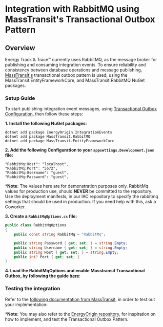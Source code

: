 # Integration with RabbitMQ using MassTransit's Transactional Outbox Pattern

## Overview

Energy Track & Trace™ currently uses RabbitMQ, as the message broker for publishing and consuming integration events.
To ensure reliability and consistency between database operations and message publishing,
[MassTransit's](https://masstransit.io/) transactional outbox pattern is used,
using the MassTransit.EntityFrameworkCore, and MassTransit.RabbitMQ NuGet packages.

### Setup Guide

To start publishing integration event messages,
using [Transactional Outbox Configuration](https://masstransit.io/documentation/configuration/middleware/outbox),
then follow these steps:

**1. Install the following NuGet packages:**

```shell
dotnet add package EnergyOrigin.IntegrationEvents
dotnet add package MassTransit.RabbitMQ
dotnet add package MassTransit.EntityFrameworkCore
```

**2. Add the following Configuration to your `appsettings.Development.json` file:**

```
"RabbitMq:Host": "localhost",
"RabbitMq:Port": "5672",
"RabbitMq:Username": "guest",
"RabbitMq:Password": "guest",
```

***Note:** The values here are for demonstration purposes only. RabbitMq values for production use,
should **NEVER** be committed to the repository. Use the deployment manifests,
in our IAC repository to specify the rabbitmq settings that should be used in production.
If you need help with this, ask a Coworker.

**3. Create a `RabbitMqOptions.cs` file:**

```csharp
public class RabbitMqOptions
{
    public const string RabbitMq = "RabbitMq";

    public string Password { get; set; } = string.Empty;
    public string Username { get; set; } = string.Empty;
    public string Host { get; set; } = string.Empty;
    public int? Port { get; set; }
}
```

**4. Load the RabbitMqOptions and enable Masstransit Transactional Outbox,
by following the guide [here](https://masstransit.io/documentation/configuration/middleware/outbox):**

### Testing the integration

Refer to the [following documentation from MassTransit](https://masstransit.io/documentation/concepts/testing),
in order to test out your implementation:

***Note:** You may also refer to the [EnergyOrigin repository](https://github.com/Energinet-DataHub/energy-origin),
for inspiration on how to implement, and test the Transactional Outbox Pattern.
